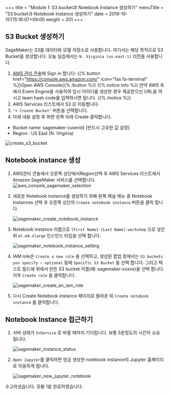 +++
title = "Module 1: S3 bucket과 Notebook Instance 생성하기"
menuTitle = "S3 bucket과 Notebook Instance 생성하기"
date = 2019-10-15T15:16:07+09:00
weight = 201
+++

## S3 Bucket 생성하기 

SageMaker는 S3를 데이터와 모델 저장소로 사용합니다. 여기서는 해당 목적으로 S3 Bucket을 생성합니다. 오늘 실습에서는 `N. Virginia (us-east-1)` 리전을 사용합니다.

1. [AWS 관리 콘솔](https://console.aws.amazon.com/)에 Sign in 합니다: 
    {{% button href="https://console.aws.amazon.com/" icon="fas fa-terminal" %}}Open AWS Console{{% /button %}}
    {{% notice info %}}
    만약 AWS 측에서 Event Engine을 사용하여 임시 아이디를 생성한 경우 제공받으신 URL을 여시고 team hash code를 입력하시면 됩니다.
    {{% /notice %}}
1. AWS Services 리스트에서 S3 로 이동합니다.
1. `"+ Create Bucket"` 버튼을 선택합니다.
1. 아래 내용 설정 후 화면 왼쪽 아래 Create 클릭합니다.

* Bucket name: sagemaker-{userid}  [반드시 고유한 값 설정] 
* Region : US East (N. Virginia)

![create_s3_bucket](/images/sagemaker/module_1/create_s3_bucket.png?classes=border)

## Notebook instance 생성

1. AWS관리 콘솔에서 오른쪽 상단에서Region선택 후 AWS Services 리스트에서 Amazon SageMaker 서비스를 선택합니다.
    ![aws_console_sagemaker_selection](/images/sagemaker/module_1/aws_console_sagemaker_selection.png)

1. 새로운 Notebook instance를 생성하기 위해 왼쪽 패널 메뉴 중 Notebook Instances 선택 후 오른쪽 상단의 `Create notebook instance` 버튼을 클릭 합니다.

    ![sagemaker_create_notebook_instance](/images/sagemaker/module_1/sagemaker_create_notebook_instance.png)

1. Notebook instance 이름으로 `[First Name]-[Last Name]-workshop` 으로 넣은 뒤 `ml.m4.xlarge` 인스턴스 타입을 선택 합니다. 

    ![sagemaker_notebook_instance_setting](/images/sagemaker/module_1/sagemaker_notebook_instance_setting.png)

1. IAM role은 `Create a new role` 을 선택하고, 생성된 팝업 창에서는 `S3 buckets you specify – optional` 밑에 `Specific S3 Bucket` 을 선택 합니다. 그리고 텍스트 필드에 위에서 만든 S3 bucket 이름(예: sagemaker-xxxxx)을 선택 합니다. 이후 `Create role` 을 클릭합니다.

    ![sagemaker_create_an_iam_role](/images/sagemaker/module_1/sagemaker_create_an_iam_role.png)

1. 다시 Create Notebook instance 페이지로 돌아온 뒤 `Create notebook instance` 를 클릭합니다.

## Notebook Instance 접근하기

1. 서버 상태가 `InService` 로 바뀔 때까지 기다립니다. 보통 5분정도의 시간이 소요 됩니다.

    ![sagemaker_instance_status](/images/sagemaker/module_1/sagemaker_instance_status.png)

1. `Open Jupyter`를 클릭하면 방금 생성한 notebook instance의 Jupyter 홈페이지로 이동하게 됩니다.

    ![sagemaker_new_jupyter_notebook](/images/sagemaker/module_1/sagemaker_new_jupyter_notebook.png)

수고하셨습니다. 모듈 1을 완료하였습니다.